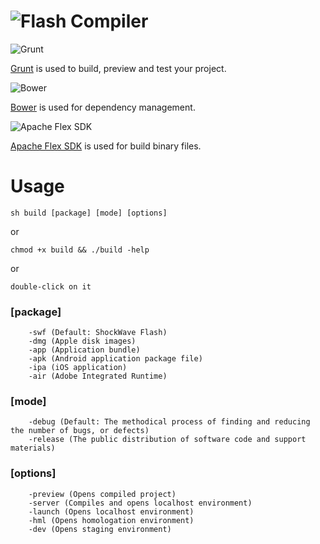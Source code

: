 ![Flash Compiler](https://raw2.github.com/adriancmiranda/flash-compiler/master/examples/desktop/html/source/application/images/flash-compiler.png "Flash Compiler")
=====

![Grunt](https://raw2.github.com/adriancmiranda/flash-compiler/master/examples/desktop/html/source/application/images/bullet-grunt.gif "Grunt")

[Grunt](http://gruntjs.com/) is used to build, preview and test your project.

![Bower](https://raw2.github.com/adriancmiranda/flash-compiler/master/examples/desktop/html/source/application/images/bullet-bower.gif "Bower")

[Bower](http://bower.io/) is used for dependency management.

![Apache Flex SDK](https://raw2.github.com/adriancmiranda/flash-compiler/master/examples/desktop/html/source/application/images/bullet-flex.png "Apache Flex SDK")

[Apache Flex SDK](http://flex.apache.org/) is used for build binary files.

Usage
=====

    sh build [package] [mode] [options]

or

    chmod +x build && ./build -help

or

    double-click on it

### [package]

        -swf (Default: ShockWave Flash)
        -dmg (Apple disk images)
        -app (Application bundle)
        -apk (Android application package file)
        -ipa (iOS application) 
        -air (Adobe Integrated Runtime)

### [mode]

        -debug (Default: The methodical process of finding and reducing the number of bugs, or defects)
        -release (The public distribution of software code and support materials)

### [options]

        -preview (Opens compiled project)
        -server (Compiles and opens localhost environment)
        -launch (Opens localhost environment)
        -hml (Opens homologation environment)
        -dev (Opens staging environment)
